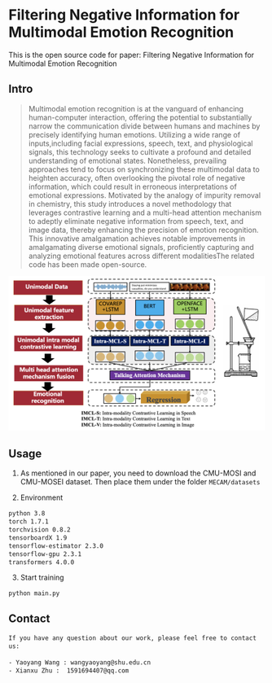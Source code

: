 # Filtering Negative Information for Multimodal Emotion Recognition

This is the open source code for paper: Filtering Negative Information for Multimodal Emotion Recognition

## Intro
>Multimodal emotion recognition is at the vanguard of enhancing human-computer interaction, offering the potential to substantially narrow the communication divide between humans and machines by precisely identifying human emotions. Utilizing a wide range of inputs,including facial expressions, speech, text, and physiological signals, this technology seeks to cultivate a profound and detailed understanding of emotional states. Nonetheless, prevailing approaches tend to focus on synchronizing these multimodal data to heighten accuracy, often overlooking the pivotal role of negative information, which could result in erroneous interpretations of emotional expressions. Motivated by the analogy of impurity removal in chemistry, this study introduces a novel methodology that leverages contrastive learning and a multi-head attention mechanism to adeptly eliminate negative information from speech, text, and image data, thereby enhancing the precision of emotion recognition. This innovative amalgamation achieves notable improvements in amalgamating diverse emotional signals, proficiently capturing and analyzing emotional features across different modalitiesThe related code has been made open-source.

![](images/1.png)

## Usage

1. As mentioned in our paper, you need to download the CMU-MOSI and CMU-MOSEI dataset. Then place them under the folder `MECAM/datasets`

2. Environment 
```
python 3.8
torch 1.7.1
torchvision 0.8.2
tensorboardX 1.9
tensorflow-estimator 2.3.0
tensorflow-gpu 2.3.1
transformers 4.0.0
```

3. Start training
```
python main.py
```

## Contact 
```
If you have any question about our work, please feel free to contact us:

- Yaoyang Wang : wangyaoyang@shu.edu.cn
- Xianxu Zhu :  1591694407@qq.com
```

